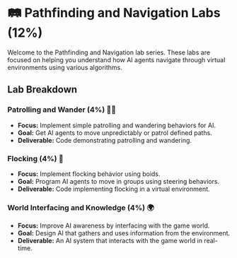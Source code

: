 # 🛤️ Pathfinding and Navigation Labs (12%)

Welcome to the Pathfinding and Navigation lab series. These labs are focused on helping you understand how AI agents navigate through virtual environments using various algorithms.

## Lab Breakdown

### Patrolling and Wander (4%) 🚶‍♂️

- **Focus:** Implement simple patrolling and wandering behaviors for AI.
- **Goal:** Get AI agents to move unpredictably or patrol defined paths.
- **Deliverable:** Code demonstrating patrolling and wandering.

### Flocking (4%) 🦅

- **Focus:** Implement flocking behavior using boids.
- **Goal:** Program AI agents to move in groups using steering behaviors.
- **Deliverable:** Code implementing flocking in a virtual environment.

### World Interfacing and Knowledge (4%) 🌍

- **Focus:** Improve AI awareness by interfacing with the game world.
- **Goal:** Design AI that gathers and uses information from the environment.
- **Deliverable:** An AI system that interacts with the game world in real-time.
